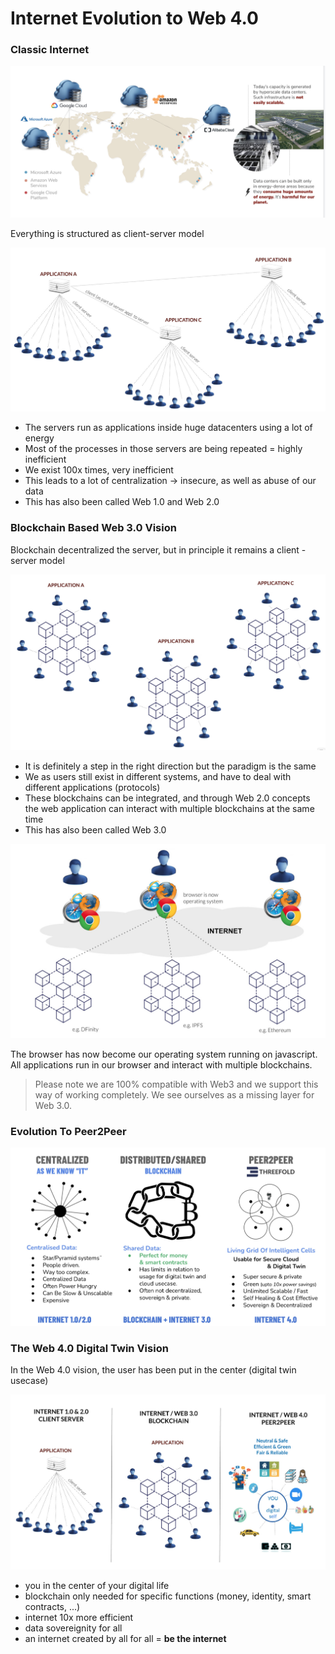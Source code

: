 # Internet Evolution to Web 4.0

### Classic Internet

![](img/bad_internet_growth2.jpg)

Everything is structured as client-server model

![](img/everything_client_server.jpg)

- The servers run as applications inside huge datacenters using a lot of energy
- Most of the processes in those servers are being repeated = highly inefficient
- We exist 100x times, very inefficient
- This leads to a lot of centralization -> insecure, as well as abuse of our data
- This has also been called Web 1.0 and Web 2.0

### Blockchain Based Web 3.0 Vision

Blockchain decentralized the server, but in principle it remains a client - server model

![](img/blockchain_is_clientserver.jpg)

- It is definitely a step in the right direction but the paradigm is the same
- We as users still exist in different systems, and have to deal with different applications (protocols)
- These blockchains can be integrated, and through Web 2.0 concepts the web application can interact with multiple blockchains at the same time
- This has also been called Web 3.0

![](img/blockchain_based_distr_computer.jpg)

The browser has now become our operating system running on javascript. All applications run in our browser and interact with multiple blockchains.

> Please note we are 100% compatible with Web3 and we support this way of working completely. We see ourselves as a missing layer for Web 3.0.

### Evolution To Peer2Peer

![](img/compare_3_parts.jpg)

### The Web 4.0 Digital Twin Vision

In the Web 4.0 vision, the user has been put in the center (digital twin usecase)

![](img/internet_evolution.jpg)

- you in the center of your digital life
- blockchain only needed for specific functions (money, identity, smart contracts, ...)
- internet 10x more efficient
- data sovereignity for all
- an internet created by all for all = **be the internet**





